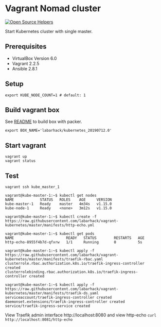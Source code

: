 # Vagrant Nomad cluster
[![Open Source Helpers](https://www.codetriage.com/labarhack/vagrant-kubernetes/badges/users.svg)](https://www.codetriage.com/labarhack/vagrant-kubernetes)

Start Kubernetes cluster with single master.

## Prerequisites

* VirtualBox Version 6.0
* Vagrant 2.2.5
* Ansible 2.8.1

## Setup

```
export KUBE_NODE_COUNT=1 # default: 1
```
## Build vagrant box

See [README](packer/README.md) to build box with packer.
```
export BOX_NAME='labarhack/kubernetes_20190712.0'
```

## Start vagrant

```
vagrant up
vagrant status
```

## Test

```
vagrant ssh kube_master_1

vagrant@kube-master-1:~$ kubectl get nodes
NAME            STATUS   ROLES    AGE     VERSION
kube-master-1   Ready    master   4m34s   v1.15.0
kube-node-1     Ready    <none>   3m12s   v1.15.0

vagrant@kube-master-1:~$ kubectl create -f https://raw.githubusercontent.com/labarhack/vagrant-kubernetes/master/manifests/http-echo.yml

vagrant@kube-master-1:~$ kubectl get pods
NAME                        READY   STATUS        RESTARTS   AGE
http-echo-8955f4b7d-qfxrw   1/1     Running       0          5s

vagrant@kube-master-1:~$ kubectl apply -f https://raw.githubusercontent.com/labarhack/vagrant-kubernetes/master/manifests/traefik-rbac.yaml
clusterrole.rbac.authorization.k8s.io/traefik-ingress-controller created
clusterrolebinding.rbac.authorization.k8s.io/traefik-ingress-controller created

vagrant@kube-master-1:~$ kubectl apply -f https://raw.githubusercontent.com/labarhack/vagrant-kubernetes/master/manifests/traefik-ds.yaml
serviceaccount/traefik-ingress-controller created
daemonset.extensions/traefik-ingress-controller created
service/traefik-ingress-service created
```

View Traefik admin interface http://localhost:8080 and view http-echo `curl http://localhost:8081/http-echo`
